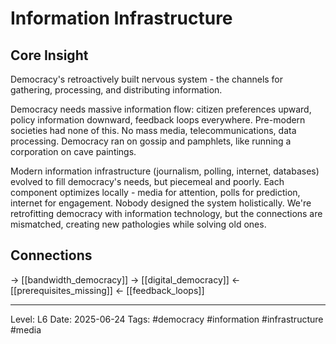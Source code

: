 # Information Infrastructure

## Core Insight
Democracy's retroactively built nervous system - the channels for gathering, processing, and distributing information.

Democracy needs massive information flow: citizen preferences upward, policy information downward, feedback loops everywhere. Pre-modern societies had none of this. No mass media, telecommunications, data processing. Democracy ran on gossip and pamphlets, like running a corporation on cave paintings.

Modern information infrastructure (journalism, polling, internet, databases) evolved to fill democracy's needs, but piecemeal and poorly. Each component optimizes locally - media for attention, polls for prediction, internet for engagement. Nobody designed the system holistically. We're retrofitting democracy with information technology, but the connections are mismatched, creating new pathologies while solving old ones.

## Connections
→ [[bandwidth_democracy]]
→ [[digital_democracy]]
← [[prerequisites_missing]]
← [[feedback_loops]]

---
Level: L6
Date: 2025-06-24
Tags: #democracy #information #infrastructure #media